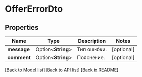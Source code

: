 # OfferErrorDto

## Properties

Name | Type | Description | Notes
------------ | ------------- | ------------- | -------------
**message** | Option<**String**> | Тип ошибки. | [optional]
**comment** | Option<**String**> | Пояснение. | [optional]

[[Back to Model list]](../README.md#documentation-for-models) [[Back to API list]](../README.md#documentation-for-api-endpoints) [[Back to README]](../README.md)


